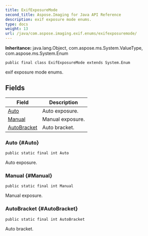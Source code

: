```yaml
---
title: ExifExposureMode
second_title: Aspose.Imaging for Java API Reference
description: exif exposure mode enums.
type: docs
weight: 13
url: /java/com.aspose.imaging.exif.enums/exifexposuremode/
---
```

**Inheritance:**
java.lang.Object, com.aspose.ms.System.ValueType, com.aspose.ms.System.Enum
```
public final class ExifExposureMode extends System.Enum
```

exif exposure mode enums.
## Fields

| Field | Description |
| --- | --- |
| [Auto](#Auto) | Auto exposure. |
| [Manual](#Manual) | Manual exposure. |
| [AutoBracket](#AutoBracket) | Auto bracket. |
### Auto {#Auto}
```
public static final int Auto
```


Auto exposure.

### Manual {#Manual}
```
public static final int Manual
```


Manual exposure.

### AutoBracket {#AutoBracket}
```
public static final int AutoBracket
```


Auto bracket.

